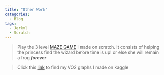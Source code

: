 ```yaml
---
title: "Other Work"
categories:
  - Blog
tags:
  - Jerkyl
  - Scratch
---
```




> Play the 3 level [MAZE GAME](https://scratch.mit.edu/projects/807774912/) I made on scratch. It consists of helping the princess find the wizard before time is up! or else she will remain a frog ***forever***

>Click this [link](https://www.kaggle.com/code/paulariverosq/graph) to find my VO2 graphs I made on kaggle 

